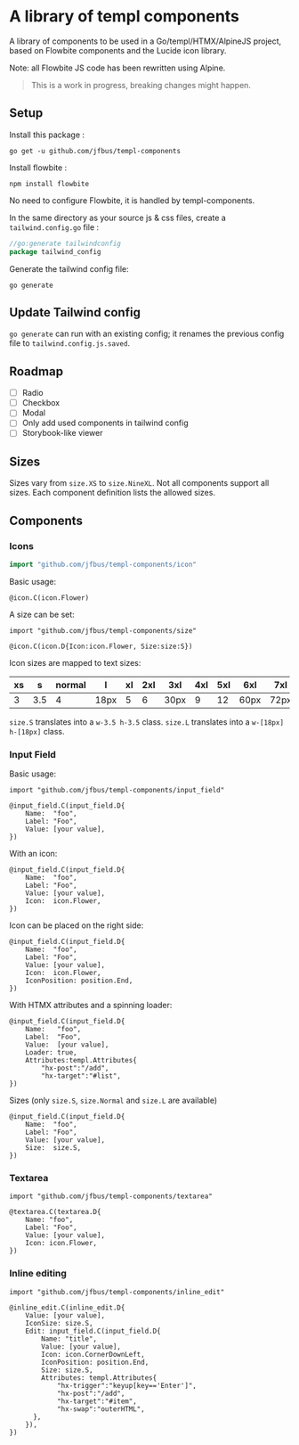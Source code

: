 # A library of templ components

A library of components to be used in a Go/templ/HTMX/AlpineJS project, based on Flowbite components and the Lucide icon
library.

Note: all Flowbite JS code has been rewritten using Alpine.

> This is a work in progress, breaking changes might happen.

## Setup

Install this package :

```
go get -u github.com/jfbus/templ-components
```

Install flowbite :

```
npm install flowbite
```

No need to configure Flowbite, it is handled by templ-components.

In the same directory as your source js & css files, create a `tailwind.config.go` file :

```go
//go:generate tailwindconfig
package tailwind_config
```

Generate the tailwind config file:

```
go generate
```

## Update Tailwind config

`go generate` can run with an existing config;
it renames the previous config file to `tailwind.config.js.saved`.

## Roadmap

- [ ] Radio
- [ ] Checkbox
- [ ] Modal
- [ ] Only add used components in tailwind config
- [ ] Storybook-like viewer

## Sizes

Sizes vary from `size.XS` to `size.NineXL`.
Not all components support all sizes. Each component definition lists the allowed sizes.

## Components

### Icons

```go
import "github.com/jfbus/templ-components/icon"
```

Basic usage:

```templ
@icon.C(icon.Flower)
```

A size can be set:

```templ
import "github.com/jfbus/templ-components/size"

@icon.C(icon.D{Icon:icon.Flower, Size:size:S})
```

Icon sizes are mapped to text sizes:

| xs | s   | normal | l    | xl | 2xl | 3xl  | 4xl | 5xl | 6xl  | 7xl  | 8xl | 9xl | full |
|----|-----|--------|------|----|-----|------|-----|-----|------|------|-----|-----|------|
| 3  | 3.5 | 4      | 18px | 5  | 6   | 30px | 9   | 12  | 60px | 72px | 24  | 32  | full |

`size.S` translates into a `w-3.5 h-3.5` class. `size.L` translates into a `w-[18px] h-[18px]` class.

### Input Field

Basic usage:

```templ
import "github.com/jfbus/templ-components/input_field"

@input_field.C(input_field.D{
    Name:  "foo",
    Label: "Foo",
    Value: [your value],    
})
```

With an icon:

```templ
@input_field.C(input_field.D{
    Name:  "foo",
    Label: "Foo",
    Value: [your value],
    Icon:  icon.Flower,
})
```

Icon can be placed on the right side:

```templ
@input_field.C(input_field.D{
    Name:  "foo",
    Label: "Foo",
    Value: [your value],
    Icon:  icon.Flower,
    IconPosition: position.End,
})
```

With HTMX attributes and a spinning loader:

```templ
@input_field.C(input_field.D{
    Name:   "foo",
    Label:  "Foo",
    Value:  [your value],
    Loader: true,
    Attributes:templ.Attributes{
        "hx-post":"/add",
        "hx-target":"#list",
})
```

Sizes (only `size.S`, `size.Normal` and `size.L` are available)

```templ
@input_field.C(input_field.D{
    Name:  "foo",
    Label: "Foo",
    Value: [your value],
    Size:  size.S,
})
```

### Textarea

```templ
import "github.com/jfbus/templ-components/textarea"

@textarea.C(textarea.D{
    Name: "foo",
    Label: "Foo",
    Value: [your value],
    Icon: icon.Flower,
})
```

### Inline editing

```templ
import "github.com/jfbus/templ-components/inline_edit"

@inline_edit.C(inline_edit.D{
    Value: [your value],
    IconSize: size.S,
    Edit: input_field.C(input_field.D{
        Name: "title",
        Value: [your value],
        Icon: icon.CornerDownLeft,
        IconPosition: position.End,
        Size: size.S,
        Attributes: templ.Attributes{
            "hx-trigger":"keyup[key=='Enter']",
            "hx-post":"/add",
            "hx-target":"#item",
            "hx-swap":"outerHTML",
      },
    }),
})
```